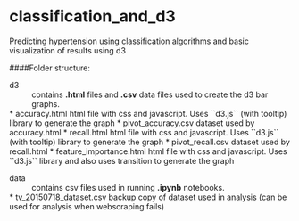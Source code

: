 # classification_and_d3
Predicting hypertension using classification algorithms and basic visualization of results using d3

####Folder structure:
<dl>
  <dt>d3</dt>
  <dd>contains <b>.html</b> files and <b>.csv</b> data files used to create the d3 bar graphs.</dd>
  * accuracy.html  
      html file with css and javascript. Uses ``d3.js`` (with tooltip) library to generate the graph
  * pivot_accuracy.csv  
      dataset used by accuracy.html
  * recall.html  
      html file with css and javascript. Uses ``d3.js`` (with tooltip) library to generate the graph  
  * pivot_recall.csv  
      dataset used by recall.html  
  * feature_importance.html  
      html file with css and javascript. Uses ``d3.js`` library and also uses transition to generate the graph

<dl>
  <dt>data</dt>
  <dd>contains csv files used in running <b>.ipynb</b> notebooks.</dd> 
  * tv_20150718_dataset.csv  
      backup copy of dataset used in analysis (can be used for analysis when webscraping fails)


